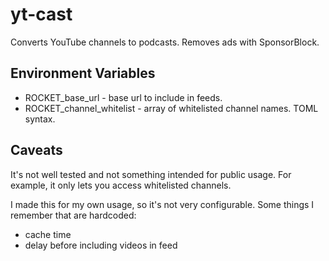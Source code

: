 # yt-cast

Converts YouTube channels to podcasts. Removes ads with SponsorBlock.

## Environment Variables

- ROCKET_base_url - base url to include in feeds.
- ROCKET_channel_whitelist - array of whitelisted channel names. TOML syntax.

## Caveats

It's not well tested and not something intended for public usage. For example, it only lets you access whitelisted channels.

I made this for my own usage, so it's not very configurable. Some things I remember that are hardcoded:
- cache time
- delay before including videos in feed
